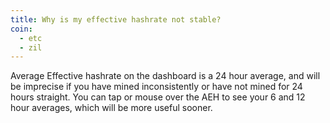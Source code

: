 ```yaml
---
title: Why is my effective hashrate not stable?
coin:
  - etc
  - zil
---
```


Average Effective hashrate on the dashboard is a 24 hour average, and will be imprecise if you have mined inconsistently or have not mined for 24 hours straight. You can tap or mouse over the AEH to see your 6 and 12 hour averages, which will be more useful sooner.
